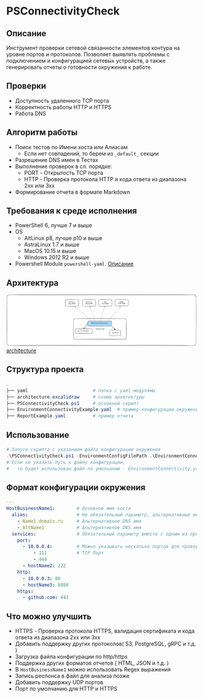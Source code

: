 # PSConnectivityCheck

## Описание

Инструмент проверки сетевой связанности элементов контура на уровне портов и протоколов. Позволяет выявлять проблемы с подключением и конфигурацией сетевых устройств, а также генерировать отчеты о готовности окружения к работе.

## Проверки

- Доступность удаленного TCP порта
- Корректность работы HTTP и HTTPS
- Работа DNS

## Алгоритм работы

- Поиск тестов по Имени хоста или Алиасам
  - Если нет совпадений, то берем из `_default_` секции
- Разрешение DNS имен в Тестах
- Выполнение проверок в сл. порядке:
  - PORT - Открытость TCP порта
  - HTTP - Проверка протокола HTTP и кода ответа из диапазона 2xx или 3xx
- Формирование отчета в формате Markdown  

## Требования к среде исполнения

- PowerShell 6, лучше 7 и выше
- OS
  - AltLinux p8, лучше p10 и выше
  - AstraLinux 1.7 и выше
  - MacOS 10.15 и выше
  - Windows 2012 R2 и выше
- Powershell Module `powershell-yaml`. [Описание](yaml/readme.md)

## Архитектура

![architecture](architecture.png)
[architecture](architecture.excalidraw)

## Структура проекта

```powershell
.
├── yaml                        # папка с yaml модулями
├── architecture.excalidraw     # схема архитектуры
├── PSConnectivityCheck.ps1     # основной скрипт
├── EnvironmentConnectivityExample.yaml  # пример конфигурации окружения
├── ReportExample.yaml          # пример отчета
```

## Использование

```powershell
# Запуск скрипта с указанием файла конфигурации окружения
.\PSConnectivityCheck.ps1 -EnvironmentConfigFilePath .\EnvironmentConnectivityExample.yaml
# Если не указать путь к файлу конфигурации, 
#   то будет использован файл по умолчанию - EnvironmentConnectivity.yaml
```

## Формат конфигурации окружения

```yaml
---
HostBusinessName1:        # Основное имя хоста
  alias:                  # Не обязательный параметр, альтернативные имена хоста
    - Name1.domain.ru     # Альтернативное DNS имя
    - AltName1            # Альтернативное DNS имя
  services:               # Обязательный параметр вместе с одним из протоколов
    port:
      - 10.0.0.4:         # Можно указывать несколько портов для проверки
          - 111           # TCP Порт
          - 444
      - hostName2: 222
    http:
      - 10.0.0.3: 80
      - hostName3: 8080
    https:
      - github.com: 443

```

## Что можно улучшить

- HTTPS - Проверка протокола HTTPS, валидация сертификата и кода ответа из диапазона 2xx или 3xx
- Добавить поддержку других протоколов( S3, PostgreSQL, gRPC и т.д. )
- Загрузка файла конфигурации по http/https
- Поддержка других форматов отчетов ( HTML, JSON и т.д. )
- В `HostBusinessName1` можно использовать Regex выражения
- Запись респонса в файл для анализа позже
- Добавить поддержку UDP портов
- Порт по умолчанию для HTTP и HTTPS
